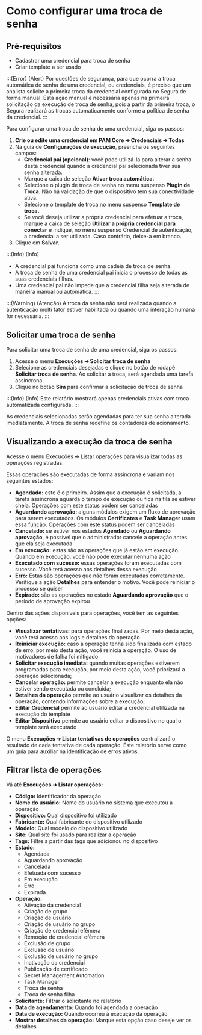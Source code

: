# Como configurar uma troca de senha

## Pré-requisitos

- Cadastrar uma credencial para troca de senha  
- Criar template a ser usado

:::(Error) (Alert)
Por questões de segurança, para que ocorra a troca automática de senha de uma credencial, ou credenciais, é preciso que um analista solicite a primeira troca da credencial configurada no Segura de forma manual. Esta ação manual é necessária apenas na primeira solicitação da execução de troca de senha, pois a partir da primeira troca, o Segura realizará as trocas automaticamente conforme a política de senha da credencial.
:::

Para configurar uma troca de senha de uma credencial, siga os passos:

1. **Crie ou edite uma credencial em PAM Core ➔ Credenciais ➔ Todas**  
2. Na guia de **Configurações de execução**, preencha os seguintes campos:  
   * **Credencial pai (opcional)**: você pode utilizá-la para alterar a senha desta credencial quando a credencial pai selecionada tiver sua senha alterada.  
   * Marque a caixa de seleção **Ativar troca automática.**  
   * Selecione o plugin de troca de senha no menu suspenso **Plugin de Troca**. Não há validação de que o dispositivo tem sua conectividade ativa.  
   * Selecione o template de troca no menu suspenso **Template de troca.**  
   * Se você deseja utilizar a própria credencial para efetuar a troca, marque a caixa de seleção **Utilizar a própria credencial para conectar** e indique, no menu suspenso Credencial de autenticação, a credencial a ser utilizada. Caso contrário, deixe-a em branco.  
3. Clique em **Salvar.**

:::(Info) (Info)
- A credencial pai funciona como uma cadeia de troca de senha.
- A troca de senha de uma credencial pai inicia o processo de todas as suas credenciais filhas.
- Uma credencial pai não impede que a credencial filha seja alterada de maneira manual ou automática.
:::

:::(Warning) (Atenção)
A troca da senha não será realizada quando a autenticação multi fator estiver habilitada ou quando uma interação humana for necessária.
:::

## Solicitar uma troca de senha

Para solicitar uma troca de senha de uma credencial, siga os passos:

1. Acesse o menu **Execuções ➔ Solicitar troca de senha**  
2. Selecione as credenciais desejadas e clique no botão de rodapé **Solicitar troca de senha**. Ao solicitar a troca, será agendada uma tarefa assíncrona.  
3. Clique no botão **Sim** para confirmar a solicitação de troca de senha

:::(Info) (Info)
Este relatório mostrará apenas credenciais ativas com troca automatizada configurada.
:::

As credenciais selecionadas serão agendadas para ter sua senha alterada imediatamente. A troca de senha redefine os contadores de acionamento.

## Visualizando a execução da troca de senha

Acesse o menu Execuções ➔ Listar operações para visualizar todas as operações registradas.

Essas operações são executadas de forma assíncrona e variam nos seguintes estados:

* **Agendado:** este é o primeiro. Assim que a execução é solicitada, a tarefa assíncrona aguarda o tempo de execução ou fica na fila se estiver cheia. Operações com este status podem ser canceladas  
* **Aguardando aprovação:** alguns módulos exigem um fluxo de aprovação para serem executados. Os módulos **Certificates** e **Task Manager** usam essa função. Operações com este status podem ser canceladas  
* **Cancelado:** se estiver nos estados **Agendado** ou **Aguardando aprovação**, é possível que o administrador cancele a operação antes que ela seja executada  
* **Em execução:** estas são as operações que já estão em execução. Quando em execução, você não pode executar nenhuma ação  
* **Executado com sucesso:** essas operações foram executadas com sucesso. Você terá acesso aos detalhes dessa execução  
* **Erro:** Estas são operações que não foram executadas corretamente. Verifique a ação **Detalhes** para entender o motivo. Você pode reiniciar o processo se quiser  
* **Expirado:** são as operações no estado **Aguardando aprovação** que o período de aprovação expirou

Dentro das ações disponíveis para operações, você tem as seguintes opções:

* **Visualizar tentativas:** para operações finalizadas. Por meio desta ação, você terá acesso aos logs e detalhes da operação  
* **Reiniciar execução:** caso a operação tenha sido finalizada com estado de erro, por meio desta ação, você reinicia a operação. O uso de motivadores de falha foi mitigado  
* **Solicitar execução imediata:** quando muitas operações estiverem programadas para execução, por meio desta ação, você priorizará a operação selecionada;  
* **Cancelar operação:** permite cancelar a execução enquanto ela não estiver sendo executada ou concluída;  
* **Detalhes da operação** permite ao usuário visualizar os detalhes da operação, contendo informações sobre a execução;  
* **Editar Credencial** permite ao usuário editar a credencial utilizada na execução do template  
* **Editar Dispositivo** permite ao usuário editar o dispositivo no qual o template será executado

O menu **Execuções ➔ Listar tentativas de operações** centralizará o resultado de cada tentativa de cada operação. Este relatório serve como um guia para auxiliar na identificação de erros ativos.

## Filtrar lista de operações

Vá até **Execuções ➔ Listar operações:**

* **Código:** Identificador da operação  
* **Nome do usuário:** Nome do usuário no sistema que executou a operação  
* **Dispositivo:** Qual dispositivo foi utilizado  
* **Fabricante:** Qual fabricante do dispositivo utilizado  
* **Modelo:** Qual modelo do dispositivo utilizado  
* **Site:** Qual site foi usado para realizar a operação  
* **Tags:** Filtre a partir das tags que adicionou no dispositivo  
* **Estado:**  
  * Agendada  
  * Aguardando aprovação  
  * Cancelada  
  * Efetuada com sucesso  
  * Em execução  
  * Erro  
  * Expirada  
* **Operação:**  
  * Ativação da credencial  
  * Criação de grupo  
  * Criação de usuário  
  * Criação de usuário no grupo  
  * Criação de credencial efêmera  
  * Remoção de credencial efêmera  
  * Exclusão de grupo  
  * Exclusão de usuário  
  * Exclusão de usuário no grupo  
  * Inativação da credencial  
  * Publicação de certificado  
  * Secret Management Automation  
  * Task Manager  
  * Troca de senha  
  * Troca de senha filha  
* **Solicitante:** Filtrar o solicitante no relatório  
* **Data de agendamento:** Quando foi agendada a operação  
* **Data de execução:** Quando ocorreu à execução da operação  
* **Mostrar detalhes da operação:** Marque esta opção caso deseje ver os detalhes

